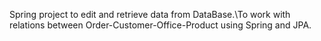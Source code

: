 Spring project to edit and retrieve data from DataBase.\To work with relations between Order-Customer-Office-Product using Spring and JPA. 
